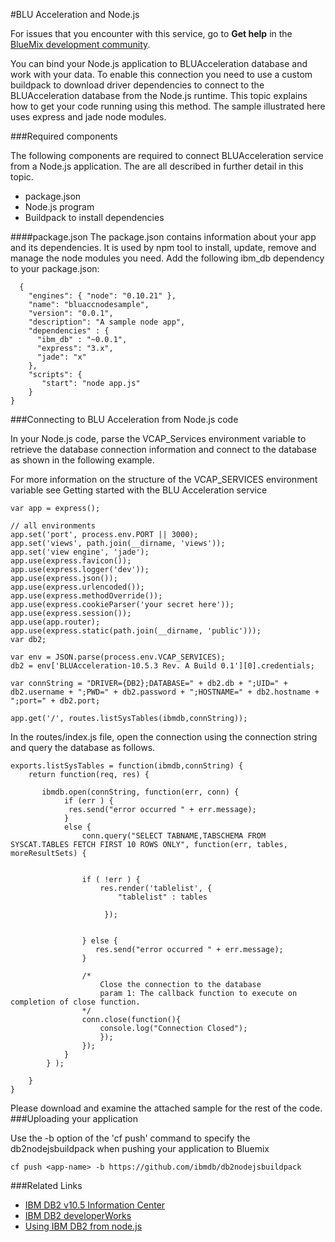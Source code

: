 #BLU Acceleration and Node.js

For issues that you encounter with this service, go to **Get help** in the <a href="https://www.ibmdw.net/bluemix/get-help/">BlueMix development community</a>.

You can bind your Node.js application to BLUAcceleration database and work with your data. To enable this connection you need to use a custom buildpack to download driver dependencies to connect to the BLUAcceleration database from the Node.js runtime. This topic explains how to get your code running using this method. The sample illustrated here uses express and jade node modules.

###Required components

The following components are required to connect BLUAcceleration service from a Node.js application. The are all described in further detail in this topic.

- package.json
- Node.js program
- Buildpack to install dependencies 

####package.json
The package.json contains information about your app and its dependencies. It is used by npm tool to install, update, remove and manage the node modules you need. Add the following ibm_db dependency to your package.json:
```
  {
    "engines": { "node": "0.10.21" },
    "name": "bluaccnodesample",
    "version": "0.0.1",
    "description": "A sample node app",
    "dependencies" : {
      "ibm_db" : "~0.0.1",
	  "express": "3.x",
	  "jade": "x"
    },
    "scripts": {
       "start": "node app.js"
	}
}
```
###Connecting to BLU Acceleration from Node.js code

In your Node.js code, parse the VCAP_Services environment variable to retrieve the database connection information and connect to the database as shown in the following example.

For more information on the structure of the VCAP_SERVICES environment variable see Getting started with the BLU Acceleration service
```
var app = express();

// all environments
app.set('port', process.env.PORT || 3000);
app.set('views', path.join(__dirname, 'views'));
app.set('view engine', 'jade');
app.use(express.favicon());
app.use(express.logger('dev'));
app.use(express.json());
app.use(express.urlencoded());
app.use(express.methodOverride());
app.use(express.cookieParser('your secret here'));
app.use(express.session());
app.use(app.router);
app.use(express.static(path.join(__dirname, 'public')));
var db2;

var env = JSON.parse(process.env.VCAP_SERVICES);
db2 = env['BLUAcceleration-10.5.3 Rev. A Build 0.1'][0].credentials;

var connString = "DRIVER={DB2};DATABASE=" + db2.db + ";UID=" + db2.username + ";PWD=" + db2.password + ";HOSTNAME=" + db2.hostname + ";port=" + db2.port;

app.get('/', routes.listSysTables(ibmdb,connString));
```
In the routes/index.js file, open the connection using the connection string and query the database as follows.
```
exports.listSysTables = function(ibmdb,connString) {
	return function(req, res) {
		   
	   ibmdb.open(connString, function(err, conn) {
			if (err ) {
			 res.send("error occurred " + err.message);
			}
			else {
				conn.query("SELECT TABNAME,TABSCHEMA FROM SYSCAT.TABLES FETCH FIRST 10 ROWS ONLY", function(err, tables, moreResultSets) {

							
				if ( !err ) { 
					res.render('tablelist', {
						"tablelist" : tables
						
					 });

					
				} else {
				   res.send("error occurred " + err.message);
				}

				/*
					Close the connection to the database
					param 1: The callback function to execute on completion of close function.
				*/
				conn.close(function(){
					console.log("Connection Closed");
					});
				});
			}
		} );
	   
	}
}
```
Please download and examine the attached sample for the rest of the code.
###Uploading your application

Use the -b option of the 'cf push' command to specify the db2nodejsbuildpack when pushing your application to Bluemix

`cf push <app-name> -b https://github.com/ibmdb/db2nodejsbuildpack`

###Related Links
- <a href="http://pic.dhe.ibm.com/infocenter/db2luw/v10r5/index.jsp" target=_blank>IBM DB2 v10.5 Information Center</a>
- <a href="http://www.ibm.com/developerworks/data/products/db2/" target=_blank>IBM DB2 developerWorks</a>
- <a href="https://www.ibm.com/developerworks/community/blogs/pd/entry/using_ibm_db2_from_node_js4?lang=en" target=_blank>Using IBM DB2 from node.js</a>

